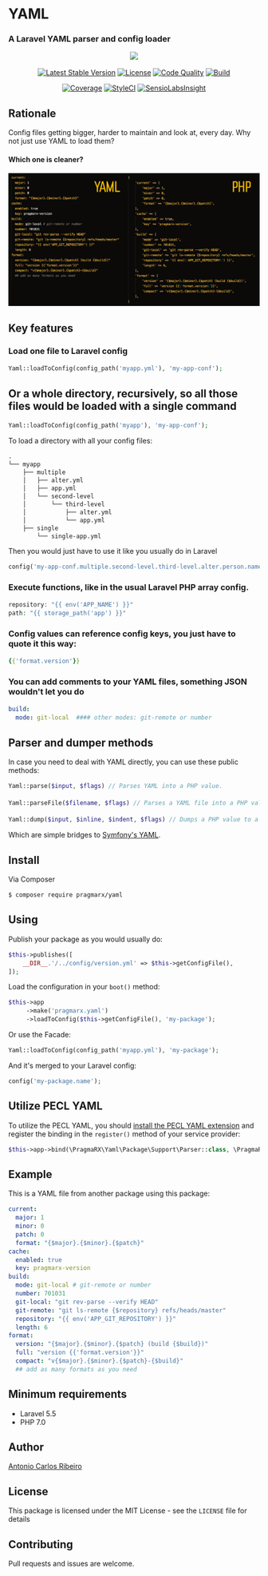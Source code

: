 # YAML
### A Laravel YAML parser and config loader

<p align="center">
    <img src="https://buddy.works/data/blog/_thumbnails/yaml-cover.png">
</p>

<p align="center">
    <a href="https://packagist.org/packages/pragmarx/yaml"><img alt="Latest Stable Version" src="https://img.shields.io/packagist/v/pragmarx/yaml.svg?style=flat-square"></a>
    <a href="/antonioribeiro/yaml/blob/master/LICENSE.md"><img alt="License" src="https://img.shields.io/badge/license-MIT-brightgreen.svg?style=flat-square"></a>
    <a href="https://scrutinizer-yaml.com/g/antonioribeiro/yaml/?branch=master"><img alt="Code Quality" src="https://img.shields.io/scrutinizer/g/antonioribeiro/yaml.svg?style=flat-square"></a>
    <a href="https://scrutinizer-yaml.com/g/antonioribeiro/yaml/?branch=master"><img alt="Build" src="https://img.shields.io/scrutinizer/build/g/antonioribeiro/yaml.svg?style=flat-square"></a>
</p>
<p align="center">
    <a href="https://scrutinizer-yaml.com/g/antonioribeiro/yaml/?branch=master"><img alt="Coverage" src="https://img.shields.io/scrutinizer/coverage/g/antonioribeiro/yaml.svg?style=flat-square"></a>
    <a href="https://styleci.io/repos/112624437"><img alt="StyleCI" src="https://styleci.io/repos/112624437/shield"></a>
    <a href="https://insight.sensiolabs.com/projects/7ede7c95-b31b-4ea1-9694-51b5f1d9bdb8"><img alt="SensioLabsInsight" src="https://img.shields.io/sensiolabs/i/7ede7c95-b31b-4ea1-9694-51b5f1d9bdb8.svg?style=flat-square"></a>
</p>

## Rationale

Config files getting bigger, harder to maintain and look at, every day. Why not just use YAML to load them?

#### Which one is cleaner?

<p align="center">
    <img src="docs/yaml-php.png">
</p>

## Key features

### Load one file to Laravel config 

``` php
Yaml::loadToConfig(config_path('myapp.yml'), 'my-app-conf');
```

## Or a whole directory, recursively, so all those files would be loaded with a single command

``` php
Yaml::loadToConfig(config_path('myapp'), 'my-app-conf');
```

To load a directory with all your config files:

``` text
.
└── myapp
    ├── multiple
    │   ├── alter.yml
    │   ├── app.yml
    │   └── second-level
    │       └── third-level
    │           ├── alter.yml
    │           └── app.yml
    ├── single
        └── single-app.yml
```

Then you would just have to use it like you usually do in Laravel

``` php
config('my-app-conf.multiple.second-level.third-level.alter.person.name')
```

### Execute functions, like in the usual Laravel PHP array config.

``` php
repository: "{{ env('APP_NAME') }}"
path: "{{ storage_path('app') }}"
```

### Config values can reference config keys, you just have to quote it this way:

``` yaml
{{'format.version'}}
```

### You can add comments to your YAML files, something JSON wouldn't let you do

``` yaml
build:
  mode: git-local  #### other modes: git-remote or number
```

## Parser and dumper methods

In case you need to deal with YAML directly, you can use these public methods:

``` php
Yaml::parse($input, $flags) // Parses YAML into a PHP value.

Yaml::parseFile($filename, $flags) // Parses a YAML file into a PHP value.

Yaml::dump($input, $inline, $indent, $flags) // Dumps a PHP value to a YAML string.
```

Which are simple bridges to [Symfony's YAML](https://symfony.com/doc/current/components/yaml.html).

## Install

Via Composer

``` bash
$ composer require pragmarx/yaml
```

## Using

Publish your package as you would usually do:

``` php
$this->publishes([
    __DIR__.'/../config/version.yml' => $this->getConfigFile(),
]);
```

Load the configuration in your `boot()` method:

``` php
$this->app
     ->make('pragmarx.yaml')
     ->loadToConfig($this->getConfigFile(), 'my-package');
```

Or use the Facade:

``` php
Yaml::loadToConfig(config_path('myapp.yml'), 'my-package');
```

And it's merged to your Laravel config:

``` php
config('my-package.name');
```

## Utilize PECL YAML

To utilize the PECL YAML, you should [install the PECL YAML extension](https://www.php.net/manual/en/yaml.installation.php) and register the binding in the `register()` method of your service provider:

```php
$this->app->bind(\PragmaRX\Yaml\Package\Support\Parser::class, \PragmaRX\Yaml\Package\Support\PeclParser::class);
```

## Example

This is a YAML file from another package using this package:

``` yaml
current:
  major: 1
  minor: 0
  patch: 0
  format: "{$major}.{$minor}.{$patch}"
cache:
  enabled: true
  key: pragmarx-version
build:
  mode: git-local # git-remote or number
  number: 701031
  git-local: "git rev-parse --verify HEAD"
  git-remote: "git ls-remote {$repository} refs/heads/master"
  repository: "{{ env('APP_GIT_REPOSITORY') }}"
  length: 6
format:
  version: "{$major}.{$minor}.{$patch} (build {$build})"
  full: "version {{'format.version'}}"
  compact: "v{$major}.{$minor}.{$patch}-{$build}"
  ## add as many formats as you need
```

## Minimum requirements

- Laravel 5.5
- PHP 7.0

## Author

[Antonio Carlos Ribeiro](http://twitter.com/iantonioribeiro)

## License

This package is licensed under the MIT License - see the `LICENSE` file for details

## Contributing

Pull requests and issues are welcome.


<!--[![Downloads](https://img.shields.io/packagist/dt/pragmarx/yaml.svg?style=flat-square)](https://packagist.org/packages/pragmarx/yaml)-->
